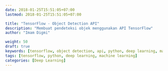 ```yaml
---
date: 2018-01-25T15:51:05+07:00
lastmod: 2018-01-25T15:51:05+07:00

title: "TensorFlow - Object Detection API"
description: "Membuat pendeteksi objek menggunakan API TensorFlow"
author: "Imam Digmi"

weight: 50
draft: true
keywords: [tensorflow, object detection, api, python, deep learning, machine learning]
tags: [tensorflow, python, deep learning, machine learning]
categories: [Deep Learning]
---
```

